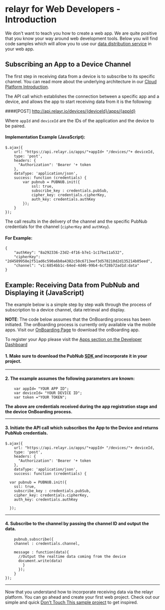 # relayr for Web Developers - Introduction

We don't want to teach you how to create a web app. We are quite positive that you know your way around web development tools. Below you will find code samples which will allow you to use our [data distribution service](https://developer.relayr.io/documents/PubNub/Reference) in your web app. 

## Subscribing an App to a Device Channel

The first step in receiving data from a device is to subscribe to its specific channel. You can read more about the underlying architecture in our [Cloud Platform Introduction](https://developer.relayr.io/documents/Welcome/Platform).


The API call which establishes the connection between a specific app and a device, and allows the app to start receiving data from it is the following:

####[POST] http://api.relayr.io/devices/{deviceId}/apps/{appId}

Where `appId` and `deviceId` are the IDs of the application and the device to be paired.

#### Implementation Example (JavaScript):

	
    $.ajax({
	    url: "https://api.relayr.io/apps/"+appId+ "/devices/"+ deviceId,
	    type: 'post',
	    headers: {
	      "Authorization": 'Bearer '+ token 
	    },
	    dataType: 'application/json',
	    success: function (credentials) {
      		var pubnub = PUBNUB.init({
        		ssl: true,
        		subscribe_key : credentials.pubSub,
        		cipher_key: credentials.cipherKey,
        		auth_key: credentials.authKey
      		});
		}
	});


The call results in the delivery of the channel and the specific PubNub credentials for the channel (`cipherKey` and `authKey`).

#### For Example:

	{
	    "authKey": "8a292336-23d2-4f16-b7e1-1c17be11a532",
	    "cipherKey": "2d4589958e2f51ad6c590a6b0a4382c50c6713eef3d578210d2d135214b05eed",
	    "channel": "v1:6854bb1c-64ed-4d46-99b4-6cf28b72ad1d:data"
	}

## Example: Receiving Data from PubNub and Displaying it (JavaScript)

The example below is a simple step by step walk through the process of subscription to a device channel, data retrieval and display. 

**NOTE**: The code below assumes that the OnBoarding process has been initiated. The onBoarding process is currently only available via the mobile apps. Visit our [OnBoarding Page](https://developer.relayr.io/dashboard/onboarding) to download the onBoarding app. 

To register your App please visit the <a href="https://developer.relayr.io/dashboard/apps/myApps" target="_blank"> Apps section on the Developer Dashboard </a>


#### 1. Make sure to download the PubNub <a href="http://www.pubnub.com/docs/javascript/javascript-sdk.html" target="_blank"> SDK </a> and incorporate it in your project.

----------


#### 2. The example assumes the following parameters are known:

		var appId= "YOUR APP ID";
		var deviceId= "YOUR DEVICE ID";
		var token ="YOUR TOKEN";

**The above are credentials received during the app registration stage and the device OnBoarding process.**

----------


#### 3. Initiate the API call which subscribes the App to the Device and returns PubNub credentials.

		
    $.ajax({
	    url: "https://api.relayr.io/apps/"+appId+ "/devices/"+ deviceId,
	    type: 'post',
	    headers: {
	      "Authorization": 'Bearer '+ token 
	    },
	    dataType: 'application/json',
	    success: function (credentials) {
	 
      var pubnub = PUBNUB.init({
        ssl: true,
        subscribe_key : credentials.pubSub,
        cipher_key: credentials.cipherKey,
        auth_key: credentials.authKey
 
      });


----------


#### 4. Subscribe to the channel by passing the channel ID and output the data.

 		pubnub.subscribe({
        channel : credentials.channel,
        
        message : function(data){
          //Output the realtime data coming from the device
          document.write(data)
	        }
	      }); 
	    }
	});


----------

Now that you understand how to incorporate receiving data via the relayr platform. You can go ahead and create your first web project. Check out our simple and quick  [Don't Touch This sample project](/WEB/SampleProject) to get inspired.